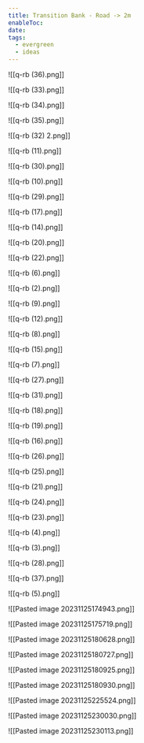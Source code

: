 ```yaml
---
title: Transition Bank - Road -> 2m
enableToc: 
date: 
tags:
  - evergreen
  - ideas
---
```

![[q-rb (36).png]]

![[q-rb (33).png]]

![[q-rb (34).png]]

![[q-rb (35).png]]

![[q-rb (32) 2.png]]

![[q-rb (11).png]]

![[q-rb (30).png]]

![[q-rb (10).png]]

![[q-rb (29).png]]

![[q-rb (17).png]]

![[q-rb (14).png]]

![[q-rb (20).png]]

![[q-rb (22).png]]

![[q-rb (6).png]]

![[q-rb (2).png]]

![[q-rb (9).png]]

![[q-rb (12).png]]

![[q-rb (8).png]]

![[q-rb (15).png]]

![[q-rb (7).png]]

![[q-rb (27).png]]

![[q-rb (31).png]]

![[q-rb (18).png]]

![[q-rb (19).png]]

![[q-rb (16).png]]

![[q-rb (26).png]]

![[q-rb (25).png]]

![[q-rb (21).png]]

![[q-rb (24).png]]

![[q-rb (23).png]]

![[q-rb (4).png]]

![[q-rb (3).png]]

![[q-rb (28).png]]

![[q-rb (37).png]]

![[q-rb (5).png]]

![[Pasted image 20231125174943.png]]

![[Pasted image 20231125175719.png]]

![[Pasted image 20231125180628.png]]

![[Pasted image 20231125180727.png]]

![[Pasted image 20231125180925.png]]

![[Pasted image 20231125180930.png]]

![[Pasted image 20231125225524.png]]

![[Pasted image 20231125230030.png]]

![[Pasted image 20231125230113.png]]